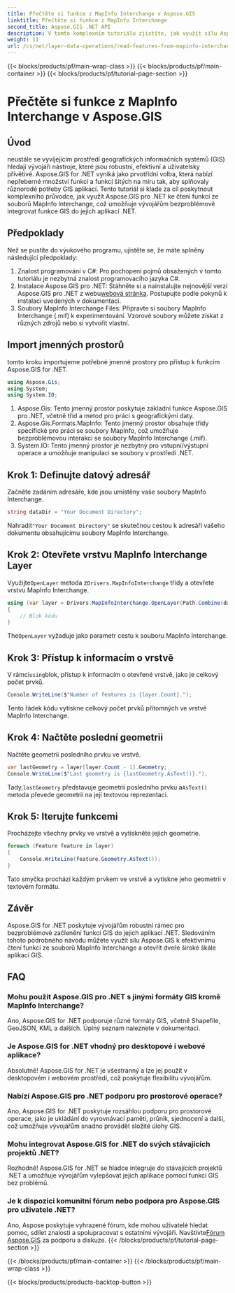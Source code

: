 ```yaml
---
title: Přečtěte si funkce z MapInfo Interchange v Aspose.GIS
linktitle: Přečtěte si funkce z MapInfo Interchange
second_title: Aspose.GIS .NET API
description: V tomto komplexním tutoriálu zjistíte, jak využít sílu Aspose.GIS pro .NET ke čtení funkcí ze souborů MapInfo Interchange.
weight: 11
url: /cs/net/layer-data-operations/read-features-from-mapinfo-interchange/
---
```


{{< blocks/products/pf/main-wrap-class >}}
{{< blocks/products/pf/main-container >}}
{{< blocks/products/pf/tutorial-page-section >}}

# Přečtěte si funkce z MapInfo Interchange v Aspose.GIS

## Úvod
neustále se vyvíjejícím prostředí geografických informačních systémů (GIS) hledají vývojáři nástroje, které jsou robustní, efektivní a uživatelsky přívětivé. Aspose.GIS for .NET vyniká jako prvotřídní volba, která nabízí nepřeberné množství funkcí a funkcí šitých na míru tak, aby splňovaly různorodé potřeby GIS aplikací. Tento tutoriál si klade za cíl poskytnout komplexního průvodce, jak využít Aspose.GIS pro .NET ke čtení funkcí ze souborů MapInfo Interchange, což umožňuje vývojářům bezproblémově integrovat funkce GIS do jejich aplikací .NET.
## Předpoklady
Než se pustíte do výukového programu, ujistěte se, že máte splněny následující předpoklady:
1. Znalost programování v C#: Pro pochopení pojmů obsažených v tomto tutoriálu je nezbytná znalost programovacího jazyka C#.
2.  Instalace Aspose.GIS pro .NET: Stáhněte si a nainstalujte nejnovější verzi Aspose.GIS pro .NET z webu[webová stránka](https://releases.aspose.com/gis/net/). Postupujte podle pokynů k instalaci uvedených v dokumentaci.
3. Soubory MapInfo Interchange Files: Připravte si soubory MapInfo Interchange (.mif) k experimentování. Vzorové soubory můžete získat z různých zdrojů nebo si vytvořit vlastní.

## Import jmenných prostorů
tomto kroku importujeme potřebné jmenné prostory pro přístup k funkcím Aspose.GIS for .NET.
```csharp
using Aspose.Gis;
using System;
using System.IO;
```
1. Aspose.Gis: Tento jmenný prostor poskytuje základní funkce Aspose.GIS pro .NET, včetně tříd a metod pro práci s geografickými daty.
2. Aspose.Gis.Formats.MapInfo: Tento jmenný prostor obsahuje třídy specifické pro práci se soubory MapInfo, což umožňuje bezproblémovou interakci se soubory MapInfo Interchange (.mif).
3. System.IO: Tento jmenný prostor je nezbytný pro vstupní/výstupní operace a umožňuje manipulaci se soubory v prostředí .NET.

## Krok 1: Definujte datový adresář
Začněte zadáním adresáře, kde jsou umístěny vaše soubory MapInfo Interchange.
```csharp
string dataDir = "Your Document Directory";
```
 Nahradit`"Your Document Directory"` se skutečnou cestou k adresáři vašeho dokumentu obsahujícímu soubory MapInfo Interchange.
## Krok 2: Otevřete vrstvu MapInfo Interchange Layer
 Využijte`OpenLayer` metoda z`Drivers.MapInfoInterchange` třídy a otevřete vrstvu MapInfo Interchange.
```csharp
using (var layer = Drivers.MapInfoInterchange.OpenLayer(Path.Combine(dataDir, "data.mif")))
{
    // Blok kódu
}
```
 The`OpenLayer` vyžaduje jako parametr cestu k souboru MapInfo Interchange.
## Krok 3: Přístup k informacím o vrstvě
 V rámci`using`blok, přístup k informacím o otevřené vrstvě, jako je celkový počet prvků.
```csharp
Console.WriteLine($"Number of features is {layer.Count}.");
```
Tento řádek kódu vytiskne celkový počet prvků přítomných ve vrstvě MapInfo Interchange.
## Krok 4: Načtěte poslední geometrii
Načtěte geometrii posledního prvku ve vrstvě.
```csharp
var lastGeometry = layer[layer.Count - 1].Geometry;
Console.WriteLine($"Last geometry is {lastGeometry.AsText()}.");
```
 Tady,`lastGeometry` představuje geometrii posledního prvku a`AsText()` metoda převede geometrii na její textovou reprezentaci.
## Krok 5: Iterujte funkcemi
Procházejte všechny prvky ve vrstvě a vytiskněte jejich geometrie.
```csharp
foreach (Feature feature in layer)
{
    Console.WriteLine(feature.Geometry.AsText());
}
```
Tato smyčka prochází každým prvkem ve vrstvě a vytiskne jeho geometrii v textovém formátu.

## Závěr
Aspose.GIS for .NET poskytuje vývojářům robustní rámec pro bezproblémové začlenění funkcí GIS do jejich aplikací .NET. Sledováním tohoto podrobného návodu můžete využít sílu Aspose.GIS k efektivnímu čtení funkcí ze souborů MapInfo Interchange a otevřít dveře široké škále aplikací GIS.
## FAQ
### Mohu použít Aspose.GIS pro .NET s jinými formáty GIS kromě MapInfo Interchange?
Ano, Aspose.GIS for .NET podporuje různé formáty GIS, včetně Shapefile, GeoJSON, KML a dalších. Úplný seznam naleznete v dokumentaci.
### Je Aspose.GIS for .NET vhodný pro desktopové i webové aplikace?
Absolutně! Aspose.GIS for .NET je všestranný a lze jej použít v desktopovém i webovém prostředí, což poskytuje flexibilitu vývojářům.
### Nabízí Aspose.GIS pro .NET podporu pro prostorové operace?
Ano, Aspose.GIS for .NET poskytuje rozsáhlou podporu pro prostorové operace, jako je ukládání do vyrovnávací paměti, průnik, sjednocení a další, což umožňuje vývojářům snadno provádět složité úlohy GIS.
### Mohu integrovat Aspose.GIS for .NET do svých stávajících projektů .NET?
Rozhodně! Aspose.GIS for .NET se hladce integruje do stávajících projektů .NET a umožňuje vývojářům vylepšovat jejich aplikace pomocí funkcí GIS bez problémů.
### Je k dispozici komunitní fórum nebo podpora pro Aspose.GIS pro uživatele .NET?
Ano, Aspose poskytuje vyhrazené fórum, kde mohou uživatelé hledat pomoc, sdílet znalosti a spolupracovat s ostatními vývojáři. Navštivte[Fórum Aspose.GIS](https://forum.aspose.com/c/gis/33) za podporu a diskuze.
{{< /blocks/products/pf/tutorial-page-section >}}

{{< /blocks/products/pf/main-container >}}
{{< /blocks/products/pf/main-wrap-class >}}

{{< blocks/products/products-backtop-button >}}
